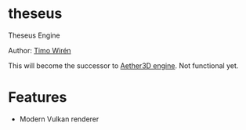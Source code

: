 # theseus
Theseus Engine

Author: [Timo Wirén](http://twiren.kapsi.fi)

This will become the successor to [Aether3D engine](https://github.com/bioglaze/aether3d).
Not functional yet.

# Features

  - Modern Vulkan renderer

